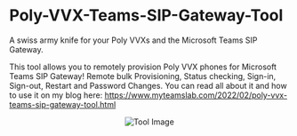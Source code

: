 # Poly-VVX-Teams-SIP-Gateway-Tool
A swiss army knife for your Poly VVXs and the Microsoft Teams SIP Gateway.

This tool allows you to remotely provision Poly VVX phones for Microsoft Teams SIP Gateway! Remote bulk Provisioning, Status checking, Sign-in, Sign-out, Restart and Password Changes. You can read all about it and how to use it on my blog here: https://www.myteamslab.com/2022/02/poly-vvx-teams-sip-gateway-tool.html

<p align="center">
  <img src="https://github.com/jamescussen/Poly-VVX-Teams-SIP-Gateway-Tool/raw/main/PolyVVXTeamsSIPGatewayTool.png" alt="Tool Image"/>
</p>
